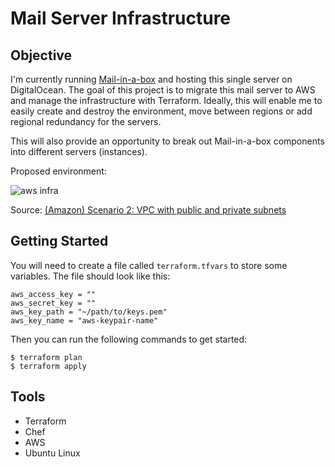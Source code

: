 # Mail Server Infrastructure

## Objective

I'm currently running [Mail-in-a-box](https://mailinabox.email/) and hosting this single server on DigitalOcean. The goal of this project is to migrate this mail server to AWS and manage the infrastructure with Terraform. Ideally, this will enable me to easily create and destroy the environment, move between regions or add regional redundancy for the servers.

This will also provide an opportunity to break out Mail-in-a-box components into different servers (instances).

Proposed environment:

![aws infra](https://nickcharlton.net/resources/images/aws_terraform_network_diagram.png)

Source: [(Amazon) Scenario 2: VPC with public and private subnets](http://docs.aws.amazon.com/AmazonVPC/latest/UserGuide/VPC_Scenario2.html)
## Getting Started

You will need to create a file called `terraform.tfvars` to store some variables. The file should look like this:

```
aws_access_key = ""
aws_secret_key = ""
aws_key_path = "~/path/to/keys.pem"
aws_key_name = "aws-keypair-name"
```

Then you can run the following commands to get started:

```
$ terraform plan
$ terraform apply
```

## Tools

- Terraform
- Chef
- AWS
- Ubuntu Linux
